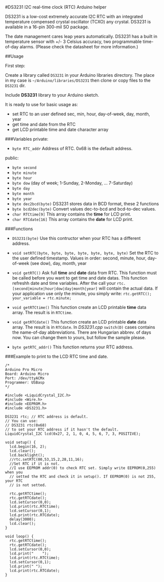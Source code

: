 #DS3231 I2C real-time clock (RTC) Arduino helper

DS3231 is a low-cost extremely accurate I2C RTC with an integrated temperature
compensed crystal oscillator (TCXO) any crystal. DS3231 is available in a
16-pin 300-mil SO package.

The date management cares leap years automatically. DS3231 has a built in 
temperature sensor with +/- 3 Celsius accuracy, two programmable time-of-day
alarms. (Please check the datasheet for more information.)

##Usage

First step:

Create a library called `DS3231` in your Arduino libraries directory.
The place in my case is `~/Arduino/libraries/DS3231` then clone or copy files to the `DS3231` dir.

Include **DS3231** library to your Arduino sketch.

It is ready to use for basic usage as:
- set RTC to an user defined sec, min, hour, day-of-week, day, month, year
- get time and date from the RTC
- get LCD printable time and date character array

###Variables
private:
-    `byte RTC_addr` Address of RTC. 0x68 is the default address.
  
public:
-    `byte second`
-    `byte minute`
-    `byte hour`
-    `byte dow` (day of week; 1-Sunday, 2-Monday, ... 7-Saturday)
-    `byte day`
-    `byte month`
-    `byte year`
-    `byte dec2bcd(byte)` DS3231 stores data in BCD format, these 2 functions
-    `byte bcd2dec(byte)` Convert values dec-to-bcd and bcd-to-dec values.
-    `char RTCtime[9]` This array contains the **time** for LCD print.
-    `char RTCdate[16]` This array contains the **date** for LCD print.

###Functions
  
-    `DS3231(byte)` Use this contructor when your RTC has a different address.

    
-    `void setRTC(byte, byte, byte, byte, byte, byte, byte)`
    Set the RTC to the user defined timestamp.
    Values in order: 
    second, minute, hour, day-of-week (see dow), day, month, year
    
-   `void getRTC()`
    Ask full **time** and **date** data from RTC.
    This function must be called before you want to get time and date datas.
    This function refreshh date and time variables.
    After the call your `rtc.[second|minute|hour|dow|day|month|year]` will
    contain the actual data. If your application use only the minute, you
    simply write:
    `rtc.getRTC();
      your_variable = rtc.minute;
    `
    
-    `void getRTCtime()`
    This function create an LCD printable **time** data array.
    The result is in `RTCtime`.
    
-    `void getRTCdate()`
    This function create an LCD printable **date** data array.
    The result is in `RTCdate`.
    In _DS3231.cpp_ `switch(D)` cases contains the name-of-day abbreviations.
    There are Hungarian abbrev. of days now. You can change them to yours, 
    but follow the sample please. 
    
    
-    `byte getRTC_addr()`
    This function returns your RTC address.

###Example to print to the LCD RTC time and date.

```
/*
Arduino Pro Micro
Board: Arduino Micro
Port: /dev/ttyACMx
Programmer: USBasp
*/

#include <LiquidCrystal_I2C.h>
#include <Wire.h>
#include <EEPROM.h>
#include <DS3231.h>

DS3231 rtc; // RTC address is default.
// You can use:
// DS3231 rtc(0x68)
// to set your RTC address if it hasn't the default.
LiquidCrystal_I2C lcd(0x27, 2, 1, 0, 4, 5, 6, 7, 3, POSITIVE);

void setup() {
  lcd.begin(16, 2);
  lcd.clear();
  lcd.backlight();
  //rtc.setRTC(00,53,15,2,28,11,16);
  //Set RTC if it is not. 
  //I use EEPROM addr(0) to check RTC set. Simply write EEPROM(0,255) when you
  // setted the RTC and check it in setup(). If EEPROM(0) is not 255, your RTC
  // is not setted.
  
  rtc.getRTCtime();
  rtc.getRTCdate();
  lcd.setCursor(0,0);
  lcd.print(rtc.RTCtime);
  lcd.setCursor(0,1);
  lcd.print(rtc.RTCdate);
  delay(3000);
  lcd.clear();
}

void loop() {
  rtc.getRTCtime();
  rtc.getRTCdate();
  lcd.setCursor(0,0);
  lcd.print("    ");
  lcd.print(rtc.RTCtime);
  lcd.setCursor(0,1);
  lcd.print(" ");
  lcd.print(rtc.RTCdate);
}

```




